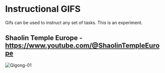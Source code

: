 Instructional GIFS
===================

Gifs can be used to instruct any set of tasks. This is an experiment. 

Shaolin Temple Europe - https://www.youtube.com/@ShaolinTempleEurope
---------------------------------------------------------------------

![Qigong-01](https://github.com/decyphertek-io/instructional_gifs/raw/main/qigong/Shaolin_Qi_Gong_01.gif)
